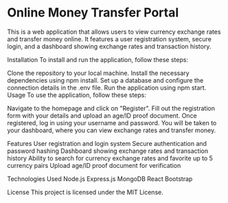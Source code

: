 # Online Money Transfer Portal
This is a web application that allows users to view currency exchange rates and transfer money online. It features a user registration system, secure login, and a dashboard showing exchange rates and transaction history.

Installation
To install and run the application, follow these steps:

Clone the repository to your local machine.
Install the necessary dependencies using npm install.
Set up a database and configure the connection details in the .env file.
Run the application using npm start.
Usage
To use the application, follow these steps:

Navigate to the homepage and click on "Register".
Fill out the registration form with your details and upload an age/ID proof document.
Once registered, log in using your username and password.
You will be taken to your dashboard, where you can view exchange rates and transfer money.

Features
User registration and login system
Secure authentication and password hashing
Dashboard showing exchange rates and transaction history
Ability to search for currency exchange rates and favorite up to 5 currency pairs
Upload age/ID proof document for verification

Technologies Used
Node.js
Express.js
MongoDB
React
Bootstrap

License
This project is licensed under the MIT License.

